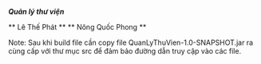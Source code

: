 ***Quản lý thư viện***

** Lê Thế Phát **
** Nông Quốc Phong **

Note: Sau khi build file cần copy file QuanLyThuVien-1.0-SNAPSHOT.jar ra cùng cấp với thư mục src để đảm bảo đường dẫn truy cập vào các file.
